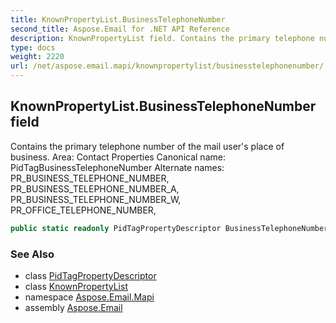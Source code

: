 ```yaml
---
title: KnownPropertyList.BusinessTelephoneNumber
second_title: Aspose.Email for .NET API Reference
description: KnownPropertyList field. Contains the primary telephone number of the mail users place of business. Area Contact Properties Canonical name PidTagBusinessTelephoneNumber Alternate names PR_BUSINESS_TELEPHONE_NUMBER PR_BUSINESS_TELEPHONE_NUMBER_A PR_BUSINESS_TELEPHONE_NUMBER_W PR_OFFICE_TELEPHONE_NUMBER
type: docs
weight: 2220
url: /net/aspose.email.mapi/knownpropertylist/businesstelephonenumber/
---
```

## KnownPropertyList.BusinessTelephoneNumber field

Contains the primary telephone number of the mail user's place of business. Area: Contact Properties Canonical name: PidTagBusinessTelephoneNumber Alternate names: PR_BUSINESS_TELEPHONE_NUMBER, PR_BUSINESS_TELEPHONE_NUMBER_A, PR_BUSINESS_TELEPHONE_NUMBER_W, PR_OFFICE_TELEPHONE_NUMBER,

```csharp
public static readonly PidTagPropertyDescriptor BusinessTelephoneNumber;
```

### See Also

* class [PidTagPropertyDescriptor](../../pidtagpropertydescriptor/)
* class [KnownPropertyList](../)
* namespace [Aspose.Email.Mapi](../../knownpropertylist/)
* assembly [Aspose.Email](../../../)


